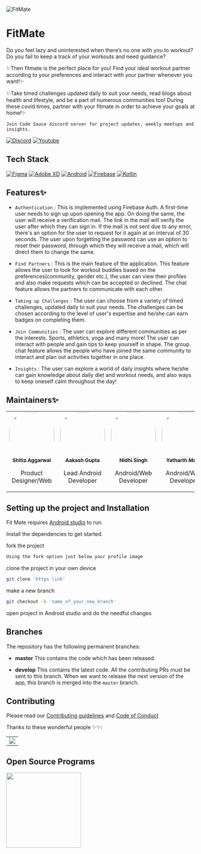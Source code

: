 ![FitMate](https://user-images.githubusercontent.com/71898427/121775809-5cb0ce00-cba7-11eb-8bcb-1cea314a0b37.jpg)

# FitMate 

Do you feel lazy and uninterested when there’s no one with you to workout? Do you fail to keep a track of your workouts and need guidance? 

✨Then fitmate is the perfect place for you! Find your ideal workout partner according to your preferences and interact with your partner whenever you want!✨ 

✨Take timed challenges updated daily to suit your needs, read blogs about health and lifestyle, and be a part of numerous communities too! During these covid times, partner with your fitmate in order to achieve your goals at home!✨
  
`Join Code Sauce discord server for project updates, weekly meetups and insights.`


[![Discord](https://img.shields.io/badge/Discord-7289DA?style=for-the-badge&logo=discord&logoColor=white)](https://discord.gg/32HyKKzjSr) [![Youtube](https://img.shields.io/badge/Youtube-FF4747?style=for-the-badge&logo=youtube&logoColor=white)](https://www.youtube.com/channel/UCCPwX0xdVigPTksRMnpxr6g)&nbsp;

## Tech Stack 



[![Figma](https://img.shields.io/badge/Figma-F24E1E?style=for-the-badge&logo=figma&logoColor=white)](https://www.figma.com/) [![Adobe XD](https://img.shields.io/badge/Adobe%20XD-FF61F6?style=for-the-badge&logo=Adobe%20XD&logoColor=white)](https://www.adobe.com/products/xd.html?sdid=12B9F15S&mv=Search&ef_id=CjwKCAjwwqaGBhBKEiwAMk-FtLdh_6WSOFgrFUSXMn7OV-3yYdf47-XcDa2PbqiybAFRYmLx7eRYsRoCkDcQAvD_BwE:G:s&s_kwcid=AL!3085!3!526748867264!b!!g!!experience%20design%20adobe!1641846445!65452677271) [![Android](https://img.shields.io/badge/Android-3DDC84?style=for-the-badge&logo=android&logoColor=white)](https://developer.android.com/) [![Firebase](https://img.shields.io/badge/firebase-ffca28?style=for-the-badge&logo=firebase&logoColor=black)](https://firebase.google.com/) [![Kotlin](https://img.shields.io/badge/Kotlin-0095D5?&style=for-the-badge&logo=kotlin&logoColor=white)](https://kotlinlang.org/) 

## Features✨
- `Authentication` : This is implemented using Firebase Auth. A first-time user needs to sign up upon opening the app. On doing the same, the user will receive a verification mail. The link in the mail will verify the user after which they can sign in. If the mail is not sent due to any error, there's an option for the user to request for it again at an interval of 30 seconds. The user upon forgetting the password can use an option to reset their password, through which they will receive a mail, which will direct them to change the same.  

- `Find Partners` : This is the main feature of the application. This feature allows the user to look for workout buddies based on the preferences(community, gender etc.), the user can view their profiles and also make requests which can be accepted or declined. The chat feature allows the partners to communicate with each other.

- `Taking up Challenges` : The user can choose from a variety of timed challenges, updated daily to suit your needs. The challenges can be chosen according to the level of user's expertise and he/she can earn badges on completing them.

- `Join Communities` : The user can explore different communities as per the interests. Sports, athletics, yoga and many more! The user can interact with people and gain tips to keep yourself in shape. The group chat feature allows the people who have joined the same community to interact and plan out activities together in one place.

- `Insights` : The user can explore a world of daily insights where he/she can gain knowledge about daily diet and workout needs, and also ways to keep oneself calm throughout the day!


## Maintainers✨
<table>
<tr>
<td align="center"><a href="https://github.com/SHITIZ-AGGARWAL"><img src="https://user-images.githubusercontent.com/53532851/120942660-14795200-c748-11eb-8e5d-1f0924f1ed67.jpg?s=100" width="120px;" alt=""  style="border-radius: 50px" /><br /><sub><b>Shitiz Aggarwal</b></sub></a><br /><p>Product Designer/Web</p></td>

<td align="center"><a href="https://github.com/Acash512"><img src="https://user-images.githubusercontent.com/53511962/120997371-c2b2e500-c7a4-11eb-9269-8ea93264414a.jpg" width="120px;" alt=""  style="border-radius: 50px" /><br /><sub><b>Aakash Gupta</b></sub></a><br /><p>Lead Android Developer</p></td>

 <td align="center"><a href="https://github.com/nidhisingh-1"><img src="https://avatars.githubusercontent.com/u/61702147?v=4" width="120px;" alt=""  style="border-radius: 50px" /><br /><sub><b>Nidhi Singh</b></sub></a><br /><p>Android/Web Developer</p></td>

<td align="center"><a href="https://github.com/yatharthmago01"><img src="https://user-images.githubusercontent.com/53532851/120995152-c2b1e580-c7a2-11eb-8c34-910f87bc2cf1.png" width="120px;" alt=""  style="border-radius: 50px" /><br /><sub><b>Yatharth Mago</b></sub></a><br /><p>Android/Web Developer</p></td>

</tr>
</table>


## Setting up the project and Installation

Fit Mate requires [Android studio](https://developer.android.com/studio) to run.

Install the dependencies to get started.

fork the project
```sh
Using the fork option just below your profile image
```
clone the project in your own device
```sh 
git clone 'https link'
```
make a new branch
```sh
git checkout -b 'name_of_your_new_branch' 
```
open project in Android studio and do the needful changes

## Branches

The repository has the following permanent branches:

 * **master** This contains the code which has been released.

 * **develop** This contains the latest code. All the contributing PRs must be sent to this branch. When we want to release the next version of the app, this branch is merged into the `master` branch.

## Contributing
Please read our [Contributing guidelines](https://github.com/Code-Sauce-Official/FitMate/blob/develop/Documentation/CONTRIBUTING.md#contributing-guidelines) and [Code of Conduct](https://github.com/Code-Sauce-Official/FitMate/blob/develop/Documentation/CodeOfConduct.md#code-of-conduct)




Thanks to these wonderful people ✨✨:

<table>
	<tr>
		<td>
			<a href="https://github.com/Code-Sauce-Official/FitMate/graphs/contributors">
  				<img src="https://contrib.rocks/image?repo=Code-Sauce-Official/FitMate" />
			</a>
		</td>
	</tr>
</table>

## Open Source Programs
<img src = "https://user-images.githubusercontent.com/53532851/122287473-9cace380-cf0e-11eb-8cd4-b548b061ef39.png" width="200px">





